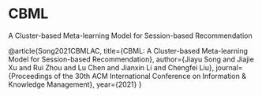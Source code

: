 # CBML
A Cluster-based Meta-learning Model for Session-based Recommendation

@article{Song2021CBMLAC,
  title={CBML: A Cluster-based Meta-learning Model for Session-based Recommendation},
  author={Jiayu Song and Jiajie Xu and Rui Zhou and Lu Chen and Jianxin Li and Chengfei Liu},
  journal={Proceedings of the 30th ACM International Conference on Information \& Knowledge Management},
  year={2021}
}
